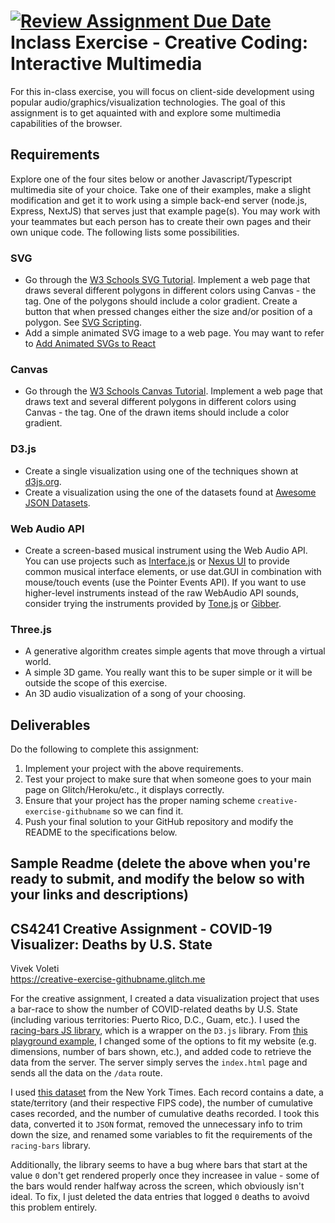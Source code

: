 [![Review Assignment Due Date](https://classroom.github.com/assets/deadline-readme-button-22041afd0340ce965d47ae6ef1cefeee28c7c493a6346c4f15d667ab976d596c.svg)](https://classroom.github.com/a/ZZgHMM23)
Inclass Exercise - Creative Coding: Interactive Multimedia
===
For this in-class exercise, you will focus on client-side development using popular audio/graphics/visualization technologies. The goal of this assignment is to get aquainted with and explore some multimedia capabilities of the browser.

Requirements
---
Explore one of the four sites below or another Javascript/Typescript multimedia site of your choice. Take one of their examples, make a slight modification and get it to work using a simple back-end server (node.js, Express, NextJS) that serves just that example page(s). You may work with your teammates but each person has to create their own pages and their own unique code. The following lists some possibilities.

### SVG
 - Go through the [W3 Schools SVG Tutorial](https://www.w3schools.com/graphics/svg_intro.asp). Implement a web page that draws several different polygons in different colors using Canvas - the <canvas> tag. One of the polygons should include a color gradient. Create a button that when pressed changes either the size and/or position of a polygon. See [SVG Scripting](https://www.w3schools.com/graphics/svg_scripting.asp).
 - Add a simple animated SVG image to a web page. You may want to refer to [Add Animated SVGs to React](https://www.svgator.com/help/getting-started/add-animated-svgs-to-react-website)
### Canvas
- Go through the [W3 Schools Canvas Tutorial](https://www.w3schools.com/graphics/canvas_intro.asp). Implement a web page that draws text and several different polygons in different colors using Canvas - the <canvas> tag. One of the drawn items should include a color gradient.
### D3.js
- Create a single visualization using one of the techniques shown at [d3js.org](d3js.org). 
- Create a visualization using the one of the datasets found at [Awesome JSON Datasets](https://github.com/jdorfman/Awesome-JSON-Datasets).
### Web Audio API
- Create a screen-based musical instrument using the Web Audio API. You can use projects such as [Interface.js](http://charlie-roberts.com/interface/) or [Nexus UI](https://nexus-js.github.io/ui/api/#Piano) to provide common musical interface elements, or use dat.GUI in combination with mouse/touch events (use the Pointer Events API). If you want to use higher-level instruments instead of the raw WebAudio API sounds, consider trying the instruments provided by [Tone.js]() or [Gibber](https://github.com/charlieroberts/gibber.audio.lib).
### Three.js
- A generative algorithm creates simple agents that move through a virtual world. 
- A simple 3D game. You really want this to be super simple or it will be outside the scope of this exercise.
- An 3D audio visualization of a song of your choosing.

Deliverables
---
Do the following to complete this assignment:

1. Implement your project with the above requirements.
2. Test your project to make sure that when someone goes to your main page on Glitch/Heroku/etc., it displays correctly.
3. Ensure that your project has the proper naming scheme `creative-exercise-githubname` so we can find it.
4. Push your final solution to your GitHub repository and modify the README to the specifications below. 

Sample Readme (delete the above when you're ready to submit, and modify the below so with your links and descriptions)
---

## CS4241 Creative Assignment - COVID-19 Visualizer: Deaths by U.S. State
Vivek Voleti <br>
https://creative-exercise-githubname.glitch.me

For the creative assignment, I created a data visualization project that uses a bar-race to show the number of COVID-related deaths by U.S. State (including various territories: Puerto Rico, D.C., Guam, etc.). I used the [racing-bars JS library](https://github.com/hatemhosny/racing-bars), which is a wrapper on the `D3.js` library. From [this playground example](https://racing-bars.hatemhosny.dev/playground), I changed some of the options to fit my website (e.g. dimensions, number of bars shown, etc.), and added code to retrieve the data from the server. The server simply serves the `index.html` page and sends all the data on the `/data` route.

I used [this dataset](https://raw.githubusercontent.com/nytimes/covid-19-data/refs/heads/master/us-states.csv) from the New York Times. Each record contains a date, a state/territory (and their respective FIPS code), the number of cumulative cases recorded, and the number of cumulative deaths recorded. I took this data, converted it to `JSON` format, removed the unnecessary info to trim down the size, and renamed some variables to fit the requirements of the `racing-bars` library. 

Additionally, the library seems to have a bug where bars that start at the value `0` don't get rendered properly once they increasee in value - some of the bars would render halfway across the screen, which obviously isn't ideal. To fix, I just deleted the data entries that logged `0` deaths to avoivd this problem entirely.